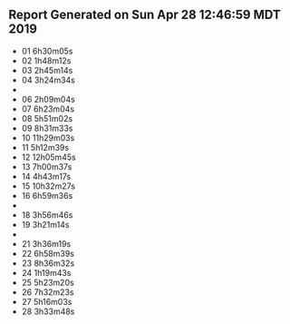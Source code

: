 
## Report Generated on Sun Apr 28 12:46:59 MDT 2019

- 01 6h30m05s
- 02 1h48m12s
- 03 2h45m14s
- 04 3h24m34s
-  
- 06 2h09m04s
- 07 6h23m04s
- 08 5h51m02s
- 09 8h31m33s
- 10 11h29m03s
- 11 5h12m39s
- 12 12h05m45s
- 13 7h00m37s
- 14 4h43m17s
- 15 10h32m27s
- 16 6h59m36s
-  
- 18 3h56m46s
- 19 3h21m14s
-  
- 21 3h36m19s
- 22 6h58m39s
- 23 8h36m32s
- 24 1h19m43s
- 25 5h23m20s
- 26 7h32m23s
- 27 5h16m03s
- 28 3h33m48s
